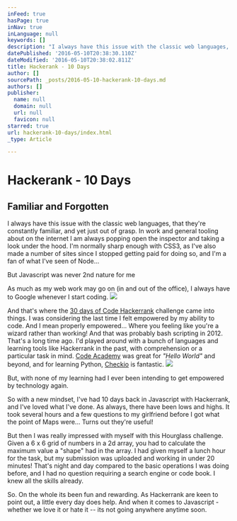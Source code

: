```yaml
---
inFeed: true
hasPage: true
inNav: true
inLanguage: null
keywords: []
description: "I always have this issue with the classic web languages, that they're constantly familiar, and yet just out of grasp. In work and general tooling about on the internet I am always popping open the inspector and taking a look under the hood. I'm normally sharp enough with CSS3, as I've also made a number of sites since I stopped getting paid for doing so, and I'm a fan of what I've seen of Node..."
datePublished: '2016-05-10T20:38:30.110Z'
dateModified: '2016-05-10T20:38:02.811Z'
title: Hackerank - 10 Days
author: []
sourcePath: _posts/2016-05-10-hackerank-10-days.md
authors: []
publisher:
  name: null
  domain: null
  url: null
  favicon: null
starred: true
url: hackerank-10-days/index.html
_type: Article

---
```

# Hackerank - 10 Days

## Familiar and Forgotten

I always have this issue with the classic web languages, that they're constantly familiar, and yet just out of grasp. In work and general tooling about on the internet I am always popping open the inspector and taking a look under the hood. I'm normally sharp enough with CSS3, as I've also made a number of sites since I stopped getting paid for doing so, and I'm a fan of what I've seen of Node...

But Javascript was never 2nd nature for me

As much as my web work may go on (in and out of the office), I always have to Google whenever I start coding.
![](https://the-grid-user-content.s3-us-west-2.amazonaws.com/88966382-7a8e-4738-9d89-662c86e421e4.png)

And that's where the [30 days of Code Hackerrank][0] challenge came into things. I was considering the last time I felt empowered by my ability to code. And I mean properly empowered... Where you feeling like you're a wizard rather than working! And that was probably bash scripting in 2012\. That's a long time ago. I'd played around with a bunch of languages and learning tools like Hackerrank in the past, with comprehension or a particular task in mind. [Code Academy][1] was great for _"Hello World"_ and beyond, and for learning Python, [Checkio][2] is fantastic.
![](https://the-grid-user-content.s3-us-west-2.amazonaws.com/77d99fa2-91da-4786-8fd8-5abe1c5a75cc.png)

But, with none of my learning had I ever been intending to get empowered by technology again.

So with a new mindset, I've had 10 days back in Javascript with Hackerrank, and I've loved what I've done. As always, there have been lows and highs. It took several hours and a few questions to my girlfriend before I got what the point of Maps were... Turns out they're useful!

But then I was really impressed with myself with this Hourglass challenge. Given a 6 x 6 grid of numbers in a 2d array, you had to calculate the maximum value a "shape" had in the array. I had given myself a lunch hour for the task, but my submission was uploaded and working in under 20 minutes! That's night and day compared to the basic operations I was doing before, and I had no question requiring a search engine or code book. I knew all the skills already.

So. On the whole its been fun and rewarding. As Hackerrank are keen to point out, a little every day does help. And when it comes to Javascript - whether we love it or hate it -- its not going anywhere anytime soon.

[0]: https://www.hackerrank.com/domains/tutorials/30-days-of-code
[1]: https://www.codecademy.com/
[2]: https://checkio.org/